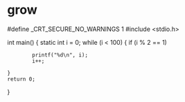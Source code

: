 # grow
#define _CRT_SECURE_NO_WARNINGS 1
#include <stdio.h>

int main()
{
	static int i = 0;
	while (i < 100)
	{
		if (i % 2 == 1)
		
			printf("%d\n", i);
			i++;
			
	}
	return 0;
}

